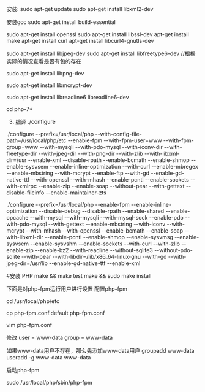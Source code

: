安装:
sudo apt-get update
sudo apt-get install libxml2-dev


安装gcc
sudo apt-get  install  build-essential


sudo apt-get install openssl 
sudo apt-get install libssl-dev 
apt-get install make
apt-get install curl
apt-get install libcurl4-gnutls-dev


sudo apt-get install libjpeg-dev
sudo apt-get install libfreetype6-dev
//根据实际的情况查看是否有包的存在

sudo apt-get install libpng-dev


sudo apt-get install libmcrypt-dev


sudo apt-get install libreadline6 libreadline6-dev


cd php-7*


3. 编译
./configure


./configure --prefix=/usr/local/php --with-config-file-path=/usr/local/php/etc --enable-fpm --with-fpm-user=www --with-fpm-group=www --with-mysqli --with-pdo-mysql --with-iconv-dir --with-freetype-dir --with-jpeg-dir --with-png-dir --with-zlib --with-libxml-dir=/usr --enable-xml --disable-rpath --enable-bcmath --enable-shmop --enable-sysvsem --enable-inline-optimization --with-curl --enable-mbregex --enable-mbstring --with-mcrypt --enable-ftp --with-gd --enable-gd-native-ttf --with-openssl --with-mhash --enable-pcntl --enable-sockets --with-xmlrpc --enable-zip --enable-soap --without-pear --with-gettext --disable-fileinfo --enable-maintainer-zts  






./configure --prefix=/usr/local/php --enable-fpm --enable-inline-optimization --disable-debug --disable-rpath --enable-shared --enable-opcache  --with-mysql --with-mysqli --with-mysql-sock  --enable-pdo --with-pdo-mysql --with-gettext --enable-mbstring --with-iconv --with-mcrypt --with-mhash --with-openssl --enable-bcmath --enable-soap --with-libxml-dir --enable-pcntl --enable-shmop --enable-sysvmsg --enable-sysvsem --enable-sysvshm --enable-sockets --with-curl --with-zlib --enable-zip --enable-bz2 --with-readline --without-sqlite3 --without-pdo-sqlite --with-pear --with-libdir=/lib/x86_64-linux-gnu --with-gd --with-jpeg-dir=/usr/lib --enable-gd-native-ttf --enable-xml










#安装 PHP
 make && make test
 make && sudo make install


下面是对php-fpm运行用户进行设置
 配置php-fpm


cd /usr/local/php/etc


cp php-fpm.conf.default php-fpm.conf


vim php-fpm.conf


修改
user = www-data
 group = www-data


如果www-data用户不存在，那么先添加www-data用户
groupadd www-data
 useradd -g www-data www-data




启动php-fpm


sudo /usr/local/php/sbin/php-fpm

